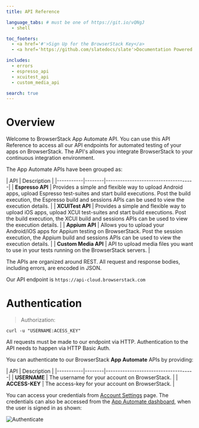 ```yaml
---
title: API Reference

language_tabs: # must be one of https://git.io/vQNgJ
  - shell

toc_footers:
  - <a href='#'>Sign Up for the BrowserStack Key</a>
  - <a href='https://github.com/slatedocs/slate'>Documentation Powered by Slate</a>

includes:
  - errors
  - espresso_api
  - xcuitest_api
  - custom_media_api

search: true
---
```


# Overview

<p>Welcome to BrowserStack App Automate API. You can use this API Reference to access all our API endpoints for automated testing of your apps on BrowserStack. The API's allows you integrate BrowserStack to your continuous integration environment. </p>

<p>The App Automate APIs have been grouped as:</p>

| API       | Description                         |
|-----------|--------|-------------------------------------|
|  <b>Espresso API</b> | Provides a simple and flexible way to upload Android apps, upload Espresso test-suites and start build executions. Post the build execution, the Espresso build and sessions APIs can be used to view the execution details. |
|  <b>XCUITest API</b>  | Provides a simple and flexible way to upload iOS apps, upload XCUI test-suites and start build executions. Post the build execution, the XCUI build and sessions APIs can be used to view the execution details. |
|  <b>Appium API</b>  | Allows you to upload your Android/iOS apps for Appium testing on BrowserStack. Post the session execution, the Appium build and sessions APIs can be used to view the execution details. |
|  <b>Custom Media API</b>  | API to upload media files you want to use in your tests running on the BrowserStack servers. |



<p>The APIs are organized around REST. All request and response bodies, including errors, are encoded in JSON.</p>

Our API endpoint is `https://api-cloud.browserstack.com`


# Authentication

> Authorization:

```shell
curl -u "USERNAME:ACESS_KEY"
```



<p>All requests must be made to our endpoint via HTTP. Authentication to the API needs to happen via HTTP Basic Auth. </p>

You can authenticate to our BrowserStack **App Automate** APIs by providing:

| API       | Description                         |
|-----------|--------|-------------------------------------|
|  <b>USERNAME</b> | The username for your account on BrowserStack. |
|  <b>ACCESS-KEY</b>  | The access-key for your account on BrowserStack. |

You can access your credentials from [Account Settings](https://www.browserstack.com/accounts/settings) page. The credentials can also be accessed from the [App Automate dashboard](https://app-automate.browserstack.com/dashboard), when the user is signed in as shown:

![Authenticate]('images/authenticate.png')




<!---
# Kittens

## Get All Kittens

```ruby
require 'kittn'

api = Kittn::APIClient.authorize!('meowmeowmeow')
api.kittens.get
```

```python
import kittn

api = kittn.authorize('meowmeowmeow')
api.kittens.get()
```

```shell
curl "http://example.com/api/kittens"
  -H "Authorization: meowmeowmeow"
```

```javascript
const kittn = require('kittn');

let api = kittn.authorize('meowmeowmeow');
let kittens = api.kittens.get();
```

> The above command returns JSON structured like this:

```json
[
  {
    "id": 1,
    "name": "Fluffums",
    "breed": "calico",
    "fluffiness": 6,
    "cuteness": 7
  },
  {
    "id": 2,
    "name": "Max",
    "breed": "unknown",
    "fluffiness": 5,
    "cuteness": 10
  }
]
```

This endpoint retrieves all kittens.

### HTTP Request

`GET http://example.com/api/kittens`

### Query Parameters

Parameter | Default | Description
--------- | ------- | -----------
include_cats | false | If set to true, the result will also include cats.
available | true | If set to false, the result will include kittens that have already been adopted.

<aside class="success">
Remember — a happy kitten is an authenticated kitten!
</aside>

## Get a Specific Kitten

```ruby
require 'kittn'

api = Kittn::APIClient.authorize!('meowmeowmeow')
api.kittens.get(2)
```

```python
import kittn

api = kittn.authorize('meowmeowmeow')
api.kittens.get(2)
```

This endpoint retrieves a specific kitten.

<aside class="warning">Inside HTML code blocks like this one, you can't use Markdown, so use <code>&lt;code&gt;</code> blocks to denote code.</aside>

### HTTP Request

`GET http://example.com/kittens/<ID>`

### URL Parameters

Parameter | Description
--------- | -----------
ID | The ID of the kitten to retrieve

## Delete a Specific Kitten

```ruby
require 'kittn'

api = Kittn::APIClient.authorize!('meowmeowmeow')
api.kittens.delete(2)
```

```python
import kittn

api = kittn.authorize('meowmeowmeow')
api.kittens.delete(2)
```

```shell
curl "http://example.com/api/kittens/2"
  -X DELETE
  -H "Authorization: meowmeowmeow"
```

```javascript
const kittn = require('kittn');

let api = kittn.authorize('meowmeowmeow');
let max = api.kittens.delete(2);
```

> The above command returns JSON structured like this:

```json
{
  "id": 2,
  "deleted" : ":("
}
```

This endpoint deletes a specific kitten.

### HTTP Request

`DELETE http://example.com/kittens/<ID>`

### URL Parameters

Parameter | Description
--------- | -----------
ID | The ID of the kitten to delete


-->